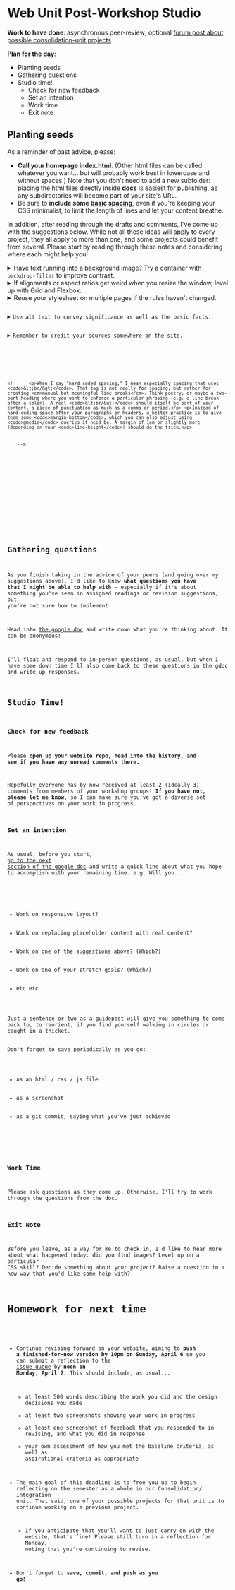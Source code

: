 
# Web Unit Post-Workshop Studio

**Work to have done**: asynchronous peer-review; optional [forum post about possible consolidation-unit projects]({{site.github.issues_url}}/13)

**Plan for the day**:

* Planting seeds
* Gathering questions
* Studio time!
  - Check for new feedback
  - Set an intention
  - Work time
  - Exit note



## Planting seeds

As a reminder of past advice, please:
* **Call your homepage index.html**. (Other html files can be called whatever you want... but will probably work best in lowercase and without spaces.) Note that you don't need to add a new subfolder: placing the html files directly inside **docs** is easiest for publishing, as any subdirectories will become part of your site's URL.
* Be sure to **include some [basic spacing](../plans/lesson-18#:~:text=Done%20with%20content%2C%20ready%20for%20CSS%3F%20Start%20with%20some%20basic%20spacing)**, even if you're keeping your CSS minimalist, to limit the length of lines and let your content breathe.

In addition, after reading through the drafts and comments, I've come up with the suggestions below. While not all these ideas will apply to every project, they all apply to more than one, and some projects could benefit from several. Please start by reading through these notes and considering where each might help you!


<details><summary>Have text running into a background image? Try a container with <code>backdrop-filter</code> to improve contrast.</summary>
    <p>To quote <a href="https://developer.mozilla.org/en-US/docs/Web/CSS/backdrop-filter">the MDN documentation</a>, <blockquote>The <strong><code>backdrop-filter</code></strong> CSS property lets you apply graphical effects such as blurring or color shifting to the area behind an element. Because it applies to everything <em>behind</em> the element, to see the effect the element or its background needs to be transparent or partially transparent.</blockquote></p>

    <p>With just two lines of CSS (again, I'm quoting MDN here), you can add a kind of "frosted glass" effect that will help your foreground pop:</p>

    <pre><code class="css">
.box {
    background-color: rgb(255 255 255 / 30%);
        /* note that 30% opacity; some transparency  */
        /* is required for this effect.              */
    backdrop-filter: blur(10px);
}
    </code></pre>

    <p>Be sure to check out their example at the bottom of the page linked above.</p>
</details>

<details><summary>If alignments or aspect ratios get weird when you resize the window, level up with Grid and Flexbox.</summary>
<!-- TO DO: add gifs of these changes -->
    <p>While the basic starting point for a CSS grid has you declaring an explicit number of columns (and sometimes rows), the implicit grid can be very powerful. Check out <a href="https://gridbyexample.com/examples/example28/">Rachel Andrew's use of auto-fill repeating tracks</a>: with a single line of CSS...</p>
<pre><code>grid-template-columns: repeat(auto-fill, minmax(200px, 1fr) ) ;</code></pre>
    <p>... she sets up a flexible number of columns. Instead of warping to get smaller than their preferred size (here, 200px), the items just wrap into the next row, and grow to fill the available space. When the window is wide enough for another 200px item, it automatically rearranges the grid.</p>
    <p>In that example, each item is just a box, but there's no reason it can't be a <em>flex</em>box or grid itself, and in fact this is a super-common pattern, often called a <a href="https://developer.mozilla.org/en-US/docs/Web/CSS/Layout_cookbook/Card">card layout</a>. A group of divs (the cards) is arranged in a grid, and each inner div (card) will contain an image and some text. With a few quick lines, you can line up the card's content neatly:</p>
    <pre><code class="css">
.card {
    display: flex;
    justify-content: space-between;
    align-items: stretch;          /* or center */
}
</code></pre>
    <p>The MDN card layout linked above uses grid for the card, too, so you've got options.</p>
    <p>P.S. Have different sized images, rather than cards all alike? Try the <a href="https://developer.mozilla.org/en-US/docs/Web/CSS/grid-auto-flow"<code>grid-auto-flow: dense</code></a> property.</p>
</details>

<details><summary>Reuse your stylesheet on multiple pages if the rules haven't changed.</summary>
  <p>As I noted in response to questions about the baseline call for a "sitewide" stylesheet, it's an important threshold concept of CSS that you can have a single set of rules that are invoked in multiple places. In other words: instead of copying out your rules into a new file for each HTML page, just copy the <code>&lt;link rel="stylesheet" href="styles.css" /&gt;</code> from your first page into the <code>&lt;head&gt;</code> of your second page (and third, and fourth, etc).</p>
  <p>If you do have a style that you want to change – say, a heading size that's bigger on the homepage than on other pages – you can "scope" those rules with descendent selectors. For example: <pre><code class="css">
        body {
          font-size: 18px;    /* sets the baseline font size */
        }

        /* heading styles for most pages */

        h1 {
          font-size: 2em;     
        }

        h2 {
          font-size: 1.75em;
        }

        /* bigger heading sizes for home page */

        body.home h1 {
          font-size: 4em;
        }
      </code></pre>
  </p>
  <p>That last rule selects <code>h1</code> elements only if they're inside a <code>&lt;body class="home"&gt;</code>. You add the class to the opening <code>&lt;body&gt;</code> tag at the top of the file, and voila! A per-page style within a single sitewide stylesheet.</p>
</details>

<details><summary>Use alt text to convey significance as well as the basic facts.</summary>
    <p>Text-alternatives, which you add to images using <code>&lt;img alt="text description here" src="path/to/source.jpg"&gt;</code>, are a required element in validated html. They're also really helpful, and not only to blind users: they make the html file more readable on its own, and thus more semantic, and they help you troubleshoot layout when image paths are broken by showing you where each image is trying to appear.</p>
    <p>But alt text can also be <em>fun</em>: its purpose is to provide a way for more users to experience your site. If the image is there to help us get a sense of <em>you</em>, the words should do the same. If the image is there to add beauty, let your words add beauty; if the image is there to make us smile, relax, laugh, cry, imagine ways you might get us there – at least part of the way – with words.</p>
    <p>For some inspiring examples of poets having a go at alt text, see the <a href="https://docs.google.com/document/d/15oSMuDX5OnYaJ6ZTe5QVTC2fB7kE-EDY5wPQMmD-3BA/edit?tab=t.0#heading=h.xuogj64mgi96">Alt Text as Poetry Workbook</a> by Bojana Coklyat and Shannon Finnegan. For bad AI-generated alt text accompanied by some inspired textual descriptions of color, see <a href="https://cripritual.com/haagaard/">Alex Haagaard's "Shitty Alt Text" project</a>. For general guidance on how to write useful alt text, including many further links and examples, see <a href="https://www.perkins.org/resource/how-write-alt-text-and-image-descriptions-visually-impaired/">Veronica Lewis's guide for the Perkins School for the Blind</a>. </p>
</details>

<details><summary>Remember to credit your sources somewhere on the site.</summary>
  <p>If you're using resources you didn't make yourself, be sure to <em>include enough information to recover where it came from</em>: a direct link to the image and to the specific license (if there is one) is ideal. Creative Commons sources often provide that html for you!</p>
  <p>Where to put this information? Ideally, somewhere small near the image itself. (There's a semantic html way of doing this with <code>&lt;figure&gt;</code> and <code>&lt;figcaption&gt;</code>, which you may remember from <a href="https://www.internetingishard.netlify.app/html-and-css/semantic-html/#figures-and-captions">the Semantic HTML</a> section of the tutorial. See also <a href="https://www.scottohara.me/blog/2019/01/21/how-do-you-figure.html">this extended discussion of figures, figcaptions, and alt text</a>.)</p>
  <p>Alternately, you can have a rights page somewhere, or use the site footer – or have a live hyperlink from your site to an external credits.md file in your repo.</p>
  <div class="alert alert-info"><em>NB: If an image is under copyright, you can still use it if you can make a good case that it's a Fair Use.</em>  See the homework reading after <a href="lesson-04">Lesson 4</a> to review the Four Factors you need to consider.</div>
</details>

<!-- <details open><summary>Level up your HTML.</summary>
<p>There are a few patterns that I notice often as people learn HTML and search for models online:</p>
  <details><summary>Use <code>div</code> for grouping, semantic HTML for basic structure</summary>
    <p>When you have divs inside divs inside divs, they all start to flow and meld and it's hard to see what role each thing is actually playing. Sometimes we call this "div soup." To help with that, <em>see whether you can replace some with a more semantic tag</em>: <ul><li>Is that div with one line of text acting like an <code>&lt;h2&gt;</code> (or vice versa)?</li><li> Are those divs wrapping up each of several items, each with a recurring structure like photo / name / description? Maybe they're actually <code>&lt;article&gt;</code>s.</li><li>Is the whole display of articles really a <code>&lt;section&gt;</code>?</li><li>etc</li></ul></p>
  </details> -->
  <!-- <details><summary>Avoid hard-coded spacing</summary>
    <!-- AFTER 2023 SPRING: add note warning against using padding or margin for layout. Padding should be used to adjust the size of individual elements, so that flex or grid can assign the remaining whitespace responsively. Margins should be used to keep adjacent elements (or groups of elements) from crashing into each other. Note that you can also use gap for this purpose, if you're within a grid or flexbox. -->
    <!--    <p>When I say "hard-coded spacing," I mean especially spacing that uses <code>&lt;br/&gt;</code>. That tag is not really for spacing, but rather for creating <em>manual but meaningful line breaks</em>. Think poetry, or maybe a two-part heading where you want to enforce a particular phrasing (e.g. a line break after a colon). A real <code>&lt;br/&gt;</code> should itself be part of your content, a piece of punctuation as much as a comma or period.</p> <p>Instead of hard-coding space after your paragraphs or headers, a better practice is to give them some <code>margin-bottom</code>, which you can also adjust using <code>@media</code> queries if need be. A margin of 1em or slightly more (depending on your <code>line-height</code>) should do the trick.</p>
  </details> -->
  <!-- <details><summary>When I say don't skip heading levels...</summary>
    <p>Headings like <code>h1</code>, <code>h2</code>, and <code>h3</code> are essentially the outline of your site's content. You should be able to read them to get a stripped-down sense of what the page is about. For screen-readers that read sites out loud to blind or vision-impaired visitors, this outline of headings can be literally the first way the page is presented.</p>
    <p>For that reason, your headings should follow a nested sequence that respects their numbers: the top-level heading on any given page should be an <code>h1</code>, and you shouldn't have any <code>h3</code>'s unless you first proceed through <code>h2</code>. If you like the look of a smaller header, but that would "require" you to skip a level, instead use your browser's inspector to find the current CSS – font size, color, spacing, etc – and copy/paste that into a new rule for the heading level you're actually up to.</p>
    <p>(See the <a href="https://flukeout.github.io/">CSS Diner</a> for tips on limiting the scope of these changes through classes and descendent selectors.)</p>
  </details> -->

  <!-- <details><summary>Remember to proofread for tag nesting.</summary>
    <p>The <code>&lt;body&gt;</code> should be at the top of the page, but I also know it's often confusing for newcomers to html: many of you are naturally inclined to put your navigation up above the body tag, sometimes in the head and sometimes even above the html tag. I get it: in many contexts, the "body of the page" doesn't include things like headings and menus. And many browsers will be flexible enough to figure out what you mean.</p>
    <p>But properly speaking, the <em>entire</em> rendered content of the page should fall between <code>&lt;body&gt;</code> and <code>&lt;/body&gt;</code>, and <code>&lt;/html&gt;</code> should be the last line in the file with any content. (A blank line after that is fine.)</p>
    <p>An html element that you can use instead of <code>&lt;body&gt;</code> to designate the main area of the page is, appropriately enough, <code>&lt;main&gt;</code>.</p>
  </details> -->


<!-- <details><summary>Level up your ordered lists.</summary>

Did you know you can choose the number an <code>&lt;ol&gt;</code> list starts with?

You can also <a href="https://css-tricks.com/almanac/properties/l/list-style">choose different list-item-types</a> for alphabetical or roman counting systems. Same goes for bullets in your <code>&lt;ul&gt;</code>'s.
<figure role="figure">
<p class="codepen" data-height="265" data-theme-id="light" data-default-tab="html,result" data-user="matt-west" data-slug-hash="DCEzd" style="height: 265px; box-sizing: border-box; display: flex; align-items: center; justify-content: center; border: 2px solid; margin: 1em 0; padding: 1em;" data-pen-title="HTML List Demos">
  <span>See the Pen <a href="https://codepen.io/matt-west/pen/DCEzd">
  HTML List Demos</a> by Matt West (<a href="https://codepen.io/matt-west">@matt-west</a>)
  on <a href="https://codepen.io">CodePen</a>.</span>
</p>
<script async src="https://cpwebassets.codepen.io/assets/embed/ei.js"></script>
</figure>

</details> -->


<!-- <details>
<summary>Call your homepage <strong>index.html</strong></summary>
<p>When you make your site live through GitHub Pages, the default URL you'll get is https://{username}.github.io/{reponame}. If you open that address, it will display one of two things: index.html or README.md.</p>
<p>If your index.html file is directly inside your docs folder, you're good to go! But if it's inside a subdirectory, you're going to see the README at that address – which will consist, if you haven't seen this yet, of instructions for how to host your site on GitHub Pages. You can add a subdirectory or alternate filename to the end of the URL, like https://{username}/github.io/{reponame}/website/home.html, but it's a little less convenient.</p>
<p>So if you haven't yet done so, you probably want to move your files into the docs folder (not a subdirectory), and make sure your home page is called index.html, not home or mysite or welcome.</p>
</details> -->

<!-- Consider titles
<details>
<summary>Consider titles.</summary>

A title can provide a context, a clue, a genre, a commentary; it can add an extra layer to viewer expectations. In previous units, you were titling your entire project; for a website, every page has its own <code>&lt;title&gt;</code> element in the <code>&lt;head&gt;</code>, which will show up in the browser's tab. These titles <em>could</em> be the same for all your pages, but they could also vary. What text do you want on top of the window, to show users where they are?
</details> -->


<!-- Lowest linecount challenge
<details>
<summary>When you're ready for polish, take the lowest line-count challenge.</summary>

<p>This is primarily a polishing step after all your content and style is pretty much set – but it may also help you clarify what your HTML is really doing, which can in turn make it easier to style.</p>

<p>Do your CSS rules repeat each other? Maybe they can be combined. <ul>
  <li>Look for elements that all behave the same way, and give them a shared class.</li>
  <li>Remember that you can apply more than one class to the same html element, so you can make rules for shared attributes in one class and special cases in another.</li>
</ul></p>

<p>Does your HTML have lots of containers with only one element in them?
<ul>
  <li>Some containers are important for positioning, e.g. centering with a flexbox.</li>
  <li>Others, though, are unnecessary clutter: if you can "unwrap" the element and apply CSS rules directly to it, with no loss in function, go ahead and unwrap it. You can usually move classes from an outer element straight onto the inner one. See my <a href="https://pitt.hosted.panopto.com/Panopto/Pages/Viewer.aspx?id=9171fa85-be27-437d-99b9-acfa00f44a4f">demo video from last week</a> for an example.</li>
</ul></p>
</details> -->


<!-- Update your README
<details>
<summary>Remember to update your README.</summary>
Each folder in a repository can have one, but the <em>main</em> README.md file is the one at the repository root: that's what visitors will find when they first open your repo. So that's where you should have a brief description of your project... and may I also suggest an active link to your live website, if you have one?
</details> -->

## Gathering questions

As you finish taking in the advice of your peers (and going over my suggestions above), I'd like to know **what questions you have that I might be able to help with** – especially if it's about something you've seen in assigned readings or revision suggestions, but you're not sure how to implement.

<div class="alert alert-success">
Head into <a href="http://bit.ly/cdm{{site.course.slugterm}}-notes">the google doc</a> and write down what you're thinking about. It can be anonymous!</div>

I'll float and respond to in-person questions, as usual, but when I have some down time I'll also come back to these questions in the gdoc and write up responses.


## Studio Time!
### Check for new feedback

Please **open up your website repo, head into the history, and see if you have any unread comments there.**

Hopefully everyone has by now received at least 2 (ideally 3) comments from members of your workshop groups! **If you have not, please let me know**, so I can make sure you've got a diverse set of perspectives on your work in progress.


### Set an intention
As usual, before you start, <a href="http://bit.ly/cdm{{site.course.slugterm}}-notes">go to the next section of the google doc</a> and write a quick line about what you hope to accomplish with your remaining time. e.g. Will you...
  <ul>
    <li>Work on responsive layout?</li>
    <li>Work on replacing placeholder content with real content?</li>
    <li>Work on one of the suggestions above? (Which?)</li>
    <li>Work on one of your stretch goals? (Which?)</li>
    <li>etc etc</li>
  </ul>
Just a sentence or two as a guidepost will give you something to come back to, to reorient, if you find yourself walking in circles or caught in a thicket.

<div class="alert alert-success">
Don't forget to save periodically as you go:
 <ul>
   <li>as an html / css / js file</li>
   <li>as a screenshot</li>
   <li>as a git commit, saying what you've just achieved</li>
 </ul>
</div>

### Work Time
Please ask questions as they come up. Otherwise, I'll try to work through the questions from the doc.


### Exit Note
Before you leave, as a way for me to check in, I'd like to hear more about what happened today: did you find images? Level up on a particular CSS skill? Decide something about your project? Raise a question in a new way that you'd like some help with?


# Homework for next time

* Continue revising forward on your website, aiming to **push a finished-for-now version by 10pm on Sunday, April 6** so you can submit a reflection to the <a href="{{site.github_url}}/issues">issue queue</a> by **noon on Monday, April 7.** This should include, as usual...
    - at least 500 words describing the work you did and the design decisions you made
    - at least two screenshots showing your work in progress
    - at least one screenshot of feedback that you responded to in revising, and what you did in response
    - your own assessment of how you met the baseline criteria, as well as aspirational criteria as appropriate
* The main goal of this deadline is to free you up to begin reflecting on the semester as a whole in our Consolidation/&#8203;Integration unit. That said, one of your possible projects for that unit is to continue working on a previous project.
    - If you anticipate that you'll want to just carry on with the website, that's fine! Please still turn in a reflection for Monday, noting that you're continuing to revise.

* Don't forget to **save, commit, and push as you go!**

